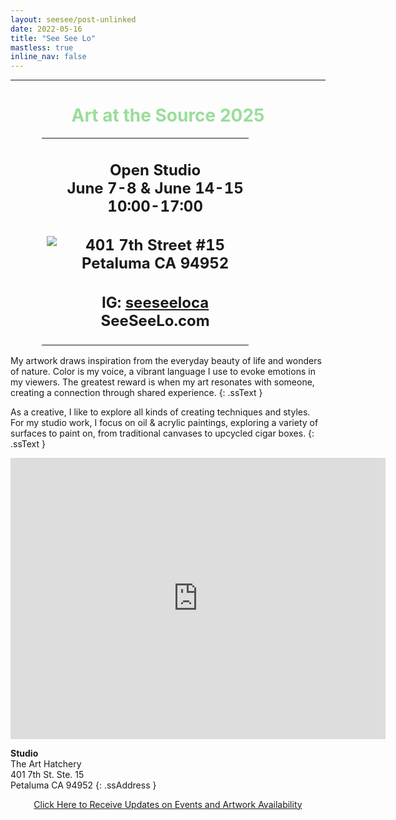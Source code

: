 ```yaml
---
layout: seesee/post-unlinked
date: 2022-05-16
title: "See See Lo"
mastless: true
inline_nav: false
---
```


<!--
image:
  old_path: https://www.botzilla.com/pix2021/bjorke_Tele_LKAB7850c.jpg
  path: https://www.botzilla.com/pix2024/ss-card-2024.jpeg
-->

<!-- 6 May 2025 -->

<div >
<center>
<hr>
<h1 class="ss-page-subtitle ss-crunch" style="color: #9d9">Art at the Source 2025</h1>
<table style="width: 80%;">
<tr>
<td><img src="https://www.botzilla.com/pix_ssl/Embrace.jpg" class="entry-feature-image u-photo"></td>
<td style="text-align:center;">
<h2 class="ss-page-subtitle"><span class="ss-crunch">Open Studio</span><br/>
June&nbsp;7-8 &amp; June&nbsp;14-15<br/>
10:00-17:00</h2>
<h2 class="ss-page-subtitle">401 7th Street #15<br/>
Petaluma CA 94952</h2>
<h2 class="ss-page-subtitle">IG: <a href="https://www.instagram.com/seeseeloca/">seeseeloca</a><br/>
SeeSeeLo.com</h2>
</td>
</tr>
</table>
</center>
</div>


My artwork draws inspiration from the everyday beauty of life and wonders of nature. Color is my voice, a vibrant language I use to evoke emotions in my viewers. The greatest reward is when my art resonates with someone, creating a connection through shared experience.
{: .ssText }

As a creative, I like to explore all kinds of creating techniques and styles. For my studio work, I focus on oil & acrylic paintings, exploring a variety of surfaces to paint on, from traditional canvases to upcycled cigar boxes.
{: .ssText }


<center><iframe src="https://www.google.com/maps/embed?pb=!1m14!1m8!1m3!1d100295.6301766402!2d-122.636712!3d38.227574!3m2!1i1024!2i768!4f13.1!3m3!1m2!1s0x8085b6afce3ca169%3A0xc87a42786446934!2s401%207th%20St%20%2315%2C%20Petaluma%2C%20CA%2094952!5e0!3m2!1sen!2sus!4v1717094309947!5m2!1sen!2sus" width="600" height="450" style="border:0;" allowfullscreen="" loading="lazy" referrerpolicy="no-referrer-when-downgrade"></iframe></center>

**Studio**<br/>The Art Hatchery<br/>401 7th St. Ste. 15<br/>Petaluma CA 94952
{: .ssAddress }


<!-- from See See:
Artist’s Statement 

Art. Is. Life. Is. Life

I believe that everything we do in life is art. The way we talk, what food we cook and the presentation, how we love… and of course how we release our creative energies. 

Through my work, I share things that I’m passionate about: nature, food, how to make the world a better place… I love to make art that makes people pause, contemplate, and have a little dialogue with.

-->

<!--
<br/>See See Lo is a Sonoma County artist.  Her artworks are percolations of small wonders in life, mixed with doses of imagination, humor and observation of the human condition. Viewers are reminded to savor special moments in everyday life.
{: .ssText }

Studying with teachers at the Art Students League in NYC, her works are mostly representational. Growing up in Hong Kong and in England, her multicultural background permeates through her paintings in oil, acrylic and watercolor. She paints on canvases, panels, papers and even cigar boxes.
{: .ssText }

Paintings from See See's studio are available at <b>The Art Hatchery</b>: <a href="https://www.google.com/maps/place/401+7th+St+%2315,+Petaluma,+CA+94952/@38.2277193,-122.6387623,17z/data=!3m1!4b1!4m5!3m4!1s0x8085b6ae32af4d9f:0xc97691bca74b59ee!8m2!3d38.2277193!4d-122.636182?entry=ttu">401 7th Street #15, Petaluma, CA 94952</a>
{: .ssText }

Explore, and share her joy of creation!
{: .ssText }
-->

<!--
<figure class="align-center">
<a href="https://www.artatthesource.org/see-see-lo"><img src="https://www.botzilla.com/pix2024/ss-card-2024.jpeg"></a>
<figcaption>See my work during <a href="https://www.artatthesource.org/see-see-lo">Art at the Source 2024,</a> Studio #133!</figcaption>
</figure>

-->

<center>
<a class="btn btn--inverse" href="mailto:kevin+see@vumondo.com?subject=See%20See%20Lo%20Updates&body=Please%20inform%20me%20of%20occasional%20art%20updates%20from%20See%20See%20Lo.">Click Here to Receive Updates on Events and Artwork Availability</a>

</center>
